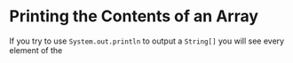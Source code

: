 # Printing the Contents of an Array

If you try to use `System.out.println` to output a `String[]`
you will see every element of the 
